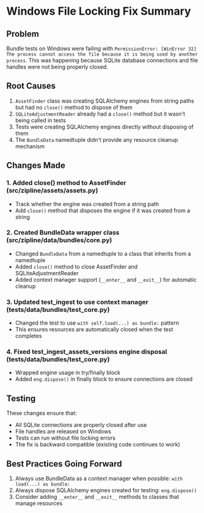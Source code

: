 # Windows File Locking Fix Summary

## Problem
Bundle tests on Windows were failing with `PermissionError: [WinError 32] The process cannot access the file because it is being used by another process`. This was happening because SQLite database connections and file handles were not being properly closed.

## Root Causes
1. `AssetFinder` class was creating SQLAlchemy engines from string paths but had no `close()` method to dispose of them
2. `SQLiteAdjustmentReader` already had a `close()` method but it wasn't being called in tests
3. Tests were creating SQLAlchemy engines directly without disposing of them
4. The `BundleData` namedtuple didn't provide any resource cleanup mechanism

## Changes Made

### 1. Added close() method to AssetFinder (src/zipline/assets/assets.py)
- Track whether the engine was created from a string path
- Add `close()` method that disposes the engine if it was created from a string

### 2. Created BundleData wrapper class (src/zipline/data/bundles/core.py)
- Changed `BundleData` from a namedtuple to a class that inherits from a namedtuple
- Added `close()` method to close AssetFinder and SQLiteAdjustmentReader
- Added context manager support (`__enter__` and `__exit__`) for automatic cleanup

### 3. Updated test_ingest to use context manager (tests/data/bundles/test_core.py)
- Changed the test to use `with self.load(...) as bundle:` pattern
- This ensures resources are automatically closed when the test completes

### 4. Fixed test_ingest_assets_versions engine disposal (tests/data/bundles/test_core.py)
- Wrapped engine usage in try/finally block
- Added `eng.dispose()` in finally block to ensure connections are closed

## Testing
These changes ensure that:
- All SQLite connections are properly closed after use
- File handles are released on Windows
- Tests can run without file locking errors
- The fix is backward compatible (existing code continues to work)

## Best Practices Going Forward
1. Always use BundleData as a context manager when possible: `with load(...) as bundle:`
2. Always dispose SQLAlchemy engines created for testing: `eng.dispose()`
3. Consider adding `__enter__` and `__exit__` methods to classes that manage resources
